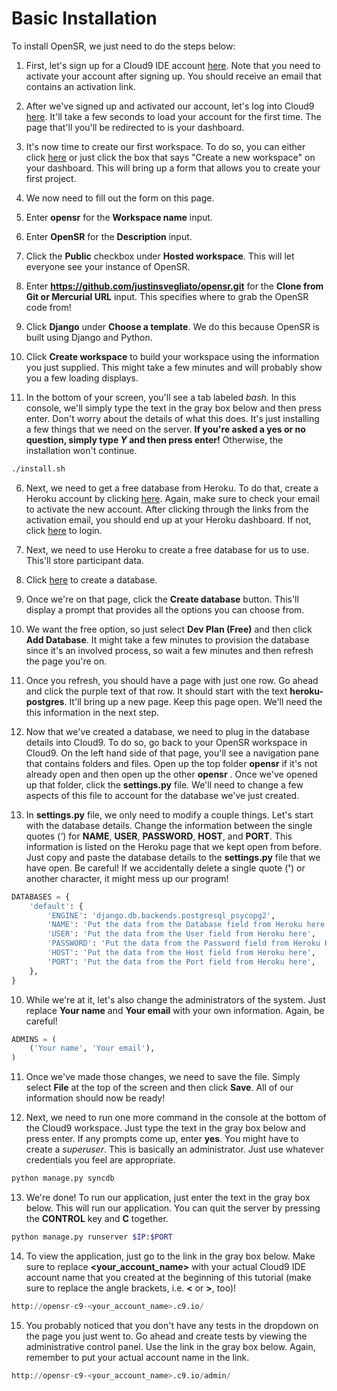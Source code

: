 # Basic Installation

To install OpenSR, we just need to do the steps below:

1. First, let's sign up for a Cloud9 IDE account [here](https://c9.io/web/sign-up/free). Note that you need to activate your account after signing up. You should receive an email that contains an activation link.

2. After we've signed up and activated our account, let's log into Cloud9 [here](https://c9.io/signin.html). It'll take a few seconds to load your account for the first time. The page that'll you'll be redirected to is your dashboard.

3. It's now time to create our first workspace. To do so, you can either click [here](https://c9.io/new) or just click the box that says "Create a new workspace" on your dashboard. This will bring up a form that allows you to create your first project.

4. We now need to fill out the form on this page. 

  1. Enter **opensr** for the **Workspace name** input.
  
  2. Enter **OpenSR** for the **Description** input.
  
  3. Click the **Public** checkbox under **Hosted workspace**. This will let everyone see your instance of OpenSR.
  
  4. Enter **https://github.com/justinsvegliato/opensr.git** for the **Clone from Git or Mercurial URL** input. This specifies where to grab the OpenSR code from!
  
  5. Click **Django** under **Choose a template**. We do this because OpenSR is built using Django and Python.
  
  6. Click **Create workspace** to build your workspace using the information you just supplied. This might take a few minutes and will probably show you a few loading displays.
  
5. In the bottom of your screen, you'll see a tab labeled *bash.* In this console, we'll simply type the text in the gray box below and then press enter. Don't worry about the details of what this does. It's just installing a few things that we need on the server. **If you're asked a yes or no question, simply type *Y* and then press enter!** Otherwise, the installation won't continue. 

  ```bash
  ./install.sh
  ```

6. Next, we need to get a free database from Heroku. To do that, create a Heroku account by clicking [here](https://signup.heroku.com/www-home-top). Again, make sure to check your email to activate the new account. After clicking through the links from the activation email, you should end up at your Heroku dashboard. If not, click [here](https://id.heroku.com/login) to login.

7. Next, we need to use Heroku to create a free database for us to use. This'll store participant data. 

  1. Click [here](https://postgres.heroku.com/databases) to create a database.
  
  2. Once we're on that page, click the **Create database** button. This'll display a prompt that provides all the options you can choose from. 
  
  3. We want the free option, so just select **Dev Plan (Free)** and then click **Add Database**. It might take a few minutes to provision the database since it's an involved process, so wait a few minutes and then refresh the page you're on.
  
  4. Once you refresh, you should have a page with just one row. Go ahead and click the purple text of that row. It should start with the text **heroku-postgres**. It'll bring up a new page. Keep this page open. We'll need the this information in the next step.
  
8. Now that we've created a database, we need to plug in the database details into Cloud9. To do so, go back to your OpenSR workspace in Cloud9. On the left hand side of that page, you'll see a navigation pane that contains folders and files. Open up the top folder **opensr** if it's not already open and then open up the other **opensr** . Once we've opened up that folder, click the **settings.py** file. We'll need to change a few aspects of this file to account for the database we've just created.

9. In **settings.py** file, we only need to modify a couple things. Let's start with the database details. Change the information between the single quotes (*'*) for **NAME**, **USER**, **PASSWORD**, **HOST**, and **PORT**. This information is listed on the Heroku page that we kept open from before. Just copy and paste the database details to the **settings.py** file that we have open. Be careful! If we accidentally delete a single quote (**'**) or another character, it might mess up our program!

  ```python
  DATABASES = {
      'default': {
          'ENGINE': 'django.db.backends.postgresql_psycopg2',
          'NAME': 'Put the data from the Database field from Heroku here',
          'USER': 'Put the data from the User field from Heroku here',
          'PASSWORD': 'Put the data from the Password field from Heroku Here',
          'HOST': 'Put the data from the Host field from Heroku here',
          'PORT': 'Put the data from the Port field from Heroku here',
      },
  }
  ```

10. While we're at it, let's also change the administrators of the system. Just replace **Your name** and **Your email** with your own information. Again, be careful! 

  ```python
  ADMINS = (
      ('Your name', 'Your email'),
  )
  ```

11. Once we've made those changes, we need to save the file. Simply select **File** at the top of the screen and then click **Save**. All of our information should now be ready!

12. Next, we need to run one more command in the console at the bottom of the Cloud9 workspace. Just type the text in the gray box below and press enter. If any prompts come up, enter **yes**. You might have to create a *superuser*. This is basically an administrator. Just use whatever credentials you feel are appropriate.

  ```bash
  python manage.py syncdb
  ```

13. We're done! To run our application, just enter the text in the gray box below. This will run our application. You can quit the server by pressing the **CONTROL** key and **C** together.
 
  ```bash
  python manage.py runserver $IP:$PORT
  ```

14. To view the application, just go to the link in the gray box below. Make sure to replace **<your_account_name>** with your actual Cloud9 IDE account name that you created at the beginning of this tutorial (make sure to replace the angle brackets, i.e. **<** or **>**, too)!

  ```python
  http://opensr-c9-<your_account_name>.c9.io/
  ```

15. You probably noticed that you don't have any tests in the dropdown on the page you just went to. Go ahead and create tests by viewing the administrative control panel. Use the link in the gray box below. Again, remember to put your actual account name in the link.

  ```python
  http://opensr-c9-<your_account_name>.c9.io/admin/
  ```

